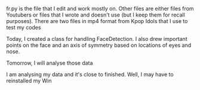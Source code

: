 
fr.py is the file that I edit and work mostly on.
Other files are either files from Youtubers or files that I wrote and doesn't use (but I keep them for recall purposes).
There are two files in mp4 format from Kpop Idols that I use to test my codes

Today, I created a class for handling FaceDetection.
I also drew important points on the face and an axis of symmetry based on locations of eyes and nose.

Tomorrow, I will analyse those data

I am analysing my data and it's close to finished. Well, I may have to reinstalled my Win
